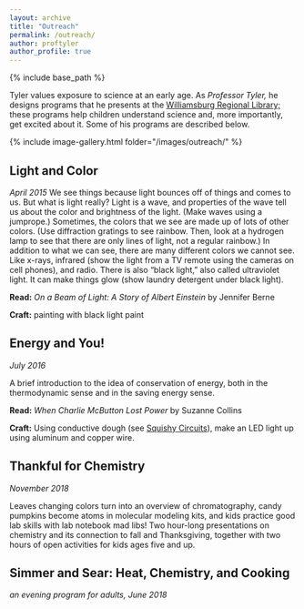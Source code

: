```yaml
---
layout: archive
title: "Outreach"
permalink: /outreach/
author: proftyler
author_profile: true
---
```


{% include base_path %}

Tyler values exposure to science at an early age. As *Professor Tyler,* he designs programs that he presents at the [Williamsburg Regional Library;](https://www.wrl.org) these programs help children understand science and, more importantly, get excited about it. Some of his programs are described below.

{% include image-gallery.html folder="/images/outreach/" %}


## Light and Color
*April 2015*
We see things because light bounces off of things and comes to us. But what is light really?
Light is a wave, and properties of the wave tell us about the color and brightness of the light. (Make waves using a jumprope.)
Sometimes, the colors that we see are made up of lots of other colors. (Use diffraction gratings to see rainbow. Then, look at a hydrogen lamp to see that there are only lines of light, not a regular rainbow.)
In addition to what we can see, there are many different colors we cannot see. Like x-rays, infrared (show the light from a TV remote using the cameras on cell phones), and radio.
There is also “black light,” also called ultraviolet light. It can make things glow (show laundry detergent under black light).

**Read:** *On a Beam of Light: A Story of Albert Einstein* by Jennifer Berne

**Craft:** painting with black light paint




## Energy and You!
*July 2016*

A brief introduction to the idea of conservation of energy, both in the thermodynamic sense and in the saving energy sense.

**Read:** *When Charlie McButton Lost Power* by Suzanne Collins

**Craft:** Using conductive dough (see [Squishy Circuits](http://courseweb.stthomas.edu/apthomas/SquishyCircuits/buildingCircuits.htm)), make an LED light up using aluminum and copper wire.

## Thankful for Chemistry
*November 2018*

Leaves changing colors turn into an overview of chromatography, candy pumpkins become atoms in molecular modeling kits, and kids practice good lab skills with lab notebook mad libs! Two hour-long presentations on chemistry and its connection to fall and Thanksgiving, together with two hours of open activities for kids ages five and up.

<!-- <img src="/images/tyler_crowd.jpg" alt="Prof. Tyler with a young crowd of learners" width="600"/>
<img src="/images/tyler_flask.jpg" alt="Prof. Tyler with a flask" width="337"/> -->

## Simmer and Sear: Heat, Chemistry, and Cooking
*an evening program for adults, June 2018*

